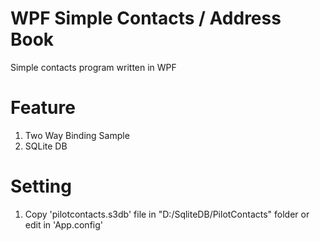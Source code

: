 # WPF  Simple Contacts / Address Book
Simple contacts program written in WPF

# Feature
1. Two Way Binding Sample
2. SQLite DB

# Setting
1. Copy 'pilotcontacts.s3db' file in "D:/SqliteDB/PilotContacts" folder or edit <connectionStrings> in 'App.config'
